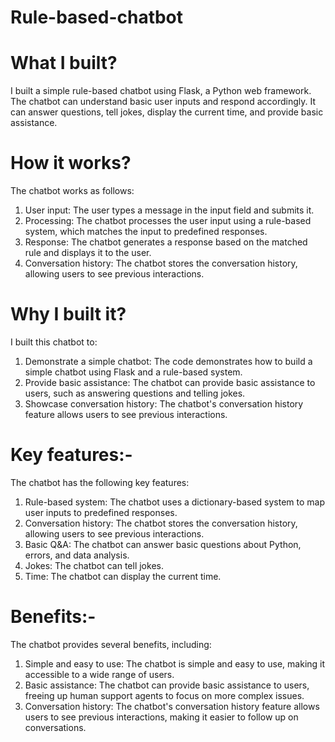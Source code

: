 # Rule-based-chatbot
# What I built?

I built a simple rule-based chatbot using Flask, a Python web framework. The chatbot can understand basic user inputs and respond accordingly. It can answer questions, tell jokes, display the current time, and provide basic assistance.

# How it works?

The chatbot works as follows:

1. User input: The user types a message in the input field and submits it.
2. Processing: The chatbot processes the user input using a rule-based system, which matches the input to predefined responses.
3. Response: The chatbot generates a response based on the matched rule and displays it to the user.
4. Conversation history: The chatbot stores the conversation history, allowing users to see previous interactions.

# Why I built it?

I built this chatbot to:

1. Demonstrate a simple chatbot: The code demonstrates how to build a simple chatbot using Flask and a rule-based system.
2. Provide basic assistance: The chatbot can provide basic assistance to users, such as answering questions and telling jokes.
3. Showcase conversation history: The chatbot's conversation history feature allows users to see previous interactions.

# Key features:-

The chatbot has the following key features:

1. Rule-based system: The chatbot uses a dictionary-based system to map user inputs to predefined responses.
2. Conversation history: The chatbot stores the conversation history, allowing users to see previous interactions.
3. Basic Q&A: The chatbot can answer basic questions about Python, errors, and data analysis.
4. Jokes: The chatbot can tell jokes.
5. Time: The chatbot can display the current time.

# Benefits:-

The chatbot provides several benefits, including:

1. Simple and easy to use: The chatbot is simple and easy to use, making it accessible to a wide range of users.
2. Basic assistance: The chatbot can provide basic assistance to users, freeing up human support agents to focus on more complex issues.
3. Conversation history: The chatbot's conversation history feature allows users to see previous interactions, making it easier to follow up on conversations.
